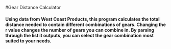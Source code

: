 #Gear Distance Calculator
#### Using data from West Coast Products, this program calculates the total distance needed to contain different combinations of gears. Changing the r value changes the number of gears you can combine in. By parsing through the list it outputs, you can select the gear combination most suited to your needs.
